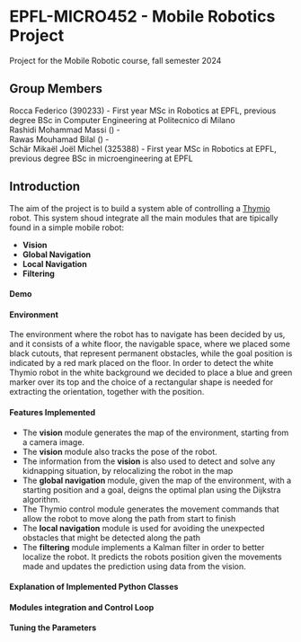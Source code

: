 # EPFL-MICRO452 - Mobile Robotics Project
Project for the Mobile Robotic course, fall semester 2024

## Group Members
Rocca Federico (390233) - First year MSc in Robotics at EPFL, previous degree BSc in Computer Engineering at Politecnico di Milano  
Rashidi Mohammad Massi () -  
Rawas Mouhamad Bilal () -  
Schär Mikaël Joël Michel (325388) - First year MSc in Robotics at EPFL, previous degree BSc in microengineering at EPFL

## Introduction
The aim of the project is to build a system able of controlling a [Thymio](https://www.thymio.org/) robot. This system shoud integrate all the main modules that are tipically found in a simple mobile robot:
- **Vision**
- **Global Navigation**
- **Local Navigation**
- **Filtering**

#### Demo

#### Environment
The environment where the robot has to navigate has been decided by us, and it consists of a white floor, the navigable space, where we placed some black cutouts, that represent permanent obstacles, while the goal position is indicated by a red mark placed on the floor. In order to detect the white Thymio robot in the white background we decided to place a blue and green marker over its top and the choice of a rectangular shape is needed for extracting the orientation, together with the position.

#### Features Implemented
- The **vision** module generates the map of the environment, starting from a camera image.
- The **vision** module also tracks the pose of the robot.
- The information from the **vision** is also used to detect and solve any kidnapping situation, by relocalizing the robot in the map
- The **global navigation** module, given the map of the environment, with a starting position and a goal, deigns the optimal plan using the Dijkstra algorithm.
- The Thymio control module generates the movement commands that allow the robot to move along the path from start to finish
- The **local navigation** module is used for avoiding the unexpected obstacles that might be detected along the path
- The **filtering** module implements a Kalman filter in order to better localize the robot. It predicts the robots position given the movements made and updates the prediction using data from the vision.

#### Explanation of Implemented Python Classes

#### Modules integration and Control Loop

#### Tuning the Parameters

